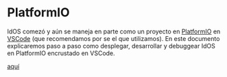 # PlatformIO
IdOS comezó y aún se maneja en parte como un proyecto en [PlatformIO](https://platformio.org/) en [VSCode](https://code.visualstudio.com/) (que recomendamos por se el que utilizamos). En este documento explicaremos paso a paso como desplegar, desarrollar y debuggear IdOS en PlatformIO encrustado en VSCode.

[aquí](https://github.com/bernardoyla/idos_examples)